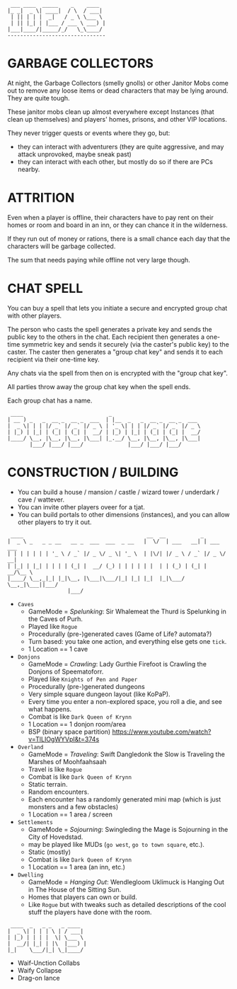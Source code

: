 ```
 ___ ____  _____    _    ____
|_ _|  _ \| ____|  / \  / ___|
 | || | | |  _|   / _ \ \___ \
 | || |_| | |___ / ___ \ ___) |
|___|____/|_____/_/   \_\____/
-------------------------------
```

# GARBAGE COLLECTORS

At night, the Garbage Collectors (smelly gnolls) or other Janitor Mobs come out
to remove any loose items or dead characters that may be lying around. They
are quite tough.

These janitor mobs clean up almost everywhere except Instances (that clean up themselves)
and players' homes, prisons, and other VIP locations.

They never trigger quests or events where they go, but:

- they can interact with adventurers (they are quite aggressive, and may attack unprovoked, maybe sneak past)
- they can interact with each other, but mostly do so if there are PCs nearby.

# ATTRITION

Even when a player is offline, their characters have to pay rent on their homes
or room and board in an inn, or they can chance it in the wilderness.

If they run out of money or rations, there is a small chance each day that the
characters will be garbage collected.

The sum that needs paying while offline not very large though.

# CHAT SPELL

You can buy a spell that lets you initiate a secure and encrypted group chat
with other players.

The person who casts the spell generates a private key and sends the public key
to the others in the chat. Each recipient then generates a one-time symmetric
key and sends it securely (via the caster's public key) to the caster. The
caster then generates a "group chat key" and sends it to each recipient via
their one-time key.

Any chats via the spell from then on is encrypted with the "group chat key".

All parties throw away the group chat key when the spell ends.

Each group chat has a name.

```
 ____                           _
| __ ) _   _  __ _  __ _  ___  | |__  _   _  __ _  __ _  ___
|  _ \| | | |/ _` |/ _` |/ _ \ | '_ \| | | |/ _` |/ _` |/ _ \
| |_) | |_| | (_| | (_| |  __/ | |_) | |_| | (_| | (_| |  __/
|____/ \__, |\__, |\__, |\___| |_.__/ \__, |\__, |\__, |\___|
       |___/ |___/ |___/              |___/ |___/ |___/

```

# CONSTRUCTION / BUILDING

- You can build a house / mansion / castle / wizard tower / underdark / cave / wattever.
- You can invite other players oveer for a tjat.
- You can build portals to other dimensions (instances),
  and you can allow other players to try it out.

```
 ____                                       __  __           _
|  _ \ _   _ _ __   __ _  ___  ___  _ __   |  \/  | ___   __| | ___  ___
| | | | | | | '_ \ / _` |/ _ \/ _ \| '_ \  | |\/| |/ _ \ / _` |/ _ \/ __|
| |_| | |_| | | | | (_| |  __/ (_) | | | | | |  | | (_) | (_| |  __/\__ \
|____/ \__,_|_| |_|\__, |\___|\___/|_| |_| |_|  |_|\___/ \__,_|\___||___/
                   |___/
```

- `Caves`
    - GameMode = _Spelunking_: Sir Whalemeat the Thurd is Spelunking in the Caves of Purh.
    - Played like `Rogue`
    - Procedurally (pre-)generated caves (Game of Life? automata?)
    - Turn based: you take one action, and everything else gets one `tick`.
    - 1 Location == 1 cave
- `Donjons`
    - GameMode = _Crawling_: Lady Gurthie Firefoot is Crawling the Donjons of Speematoforr.
    - Played like `Knights of Pen and Paper`
    - Procedurally (pre-)generated dungeons
    - Very simple square dungeon layout (like KoPaP).
    - Every time you enter a non-explored space, you roll a die, and see what happens.
    - Combat is like `Dark Queen of Krynn`
    - 1 Location == 1 donjon room/area
    - BSP (binary space partition) https://www.youtube.com/watch?v=TlLIOgWYVpI&t=374s
- `Overland`
    - GameMode = _Traveling_: Swift Dangledonk the Slow is Traveling the Marshes of Moohfaahsaah
    - Travel is like `Rogue`
    - Combat is like `Dark Queen of Krynn`
    - Static terrain.
    - Random encounters.
    - Each encounter has a randomly generated mini map (which is just monsters and a few obstacles)
    - 1 Location == 1 area / screen
- `Settlements`
    - GameMode = _Sojourning_: Swingleding the Mage is Sojourning in the City of Hovedstad.
    - may be played like MUDs (`go west`, `go to town square`, etc.).
    - Static (mostly)
    - Combat is like `Dark Queen of Krynn`
    - 1 Location == 1 area (an inn, etc.)
- `Dwelling`
    - GameMode = _Hanging Out_: Wendlegloom Uklimuck is Hanging Out in The House of the Sitting Sun.
    - Homes that players can own or build.
    - Like `Rogue` but with tweaks such as detailed descriptions
      of the cool stuff the players have done with the room.

```
 ____  _   _ _   _ ____
|  _ \| | | | \ | / ___|
| |_) | | | |  \| \___ \
|  __/| |_| | |\  |___) |
|_|    \___/|_| \_|____/
```

- Waif-Unction Collabs
- Waify Collapse
- Drag-on lance
